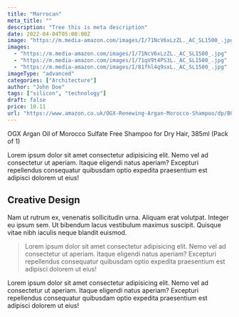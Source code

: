 ```yaml
---
title: "Marrocan"
meta_title: ""
description: "Tree this is meta description"
date: 2022-04-04T05:00:00Z
image: "https://m.media-amazon.com/images/I/71NcV6xLzZL._AC_SL1500_.jpg"
images:
  - "https://m.media-amazon.com/images/I/71NcV6xLzZL._AC_SL1500_.jpg"
  - "https://m.media-amazon.com/images/I/71qV9t4PS3L._AC_SL1500_.jpg"
  - "https://m.media-amazon.com/images/I/81fhl4q9sxL._AC_SL1500_.jpg"
imageType: "advanced"
categories: ["Architecture"]
author: "John Doe"
tags: ["silicon", "technology"]
draft: false
price: 10.11
url: "https://www.amazon.co.uk/OGX-Renewing-Argan-Morocco-Shampoo/dp/B0097FVTW2/ref=sr_1_7?crid=151FMQIKDQ8W4&keywords=shampoo&qid=1698059684"
---
```


OGX Argan Oil of Morocco Sulfate Free Shampoo for Dry Hair, 385ml (Pack of 1)

Lorem ipsum dolor sit amet consectetur adipisicing elit. Nemo vel ad consectetur ut aperiam. Itaque eligendi natus aperiam? Excepturi repellendus consequatur quibusdam optio expedita praesentium est adipisci dolorem ut eius!

## Creative Design

Nam ut rutrum ex, venenatis sollicitudin urna. Aliquam erat volutpat. Integer eu ipsum sem. Ut bibendum lacus vestibulum maximus suscipit. Quisque vitae nibh iaculis neque blandit euismod.

> Lorem ipsum dolor sit amet consectetur adipisicing elit. Nemo vel ad consectetur ut aperiam. Itaque eligendi natus aperiam? Excepturi repellendus consequatur quibusdam optio expedita praesentium est adipisci dolorem ut eius!

Lorem ipsum dolor sit amet consectetur adipisicing elit. Nemo vel ad consectetur ut aperiam. Itaque eligendi natus aperiam? Excepturi repellendus consequatur quibusdam optio expedita praesentium est adipisci dolorem ut eius!
